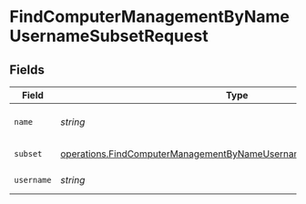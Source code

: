 # FindComputerManagementByNameUsernameSubsetRequest


## Fields

| Field                                                                                                                                                        | Type                                                                                                                                                         | Required                                                                                                                                                     | Description                                                                                                                                                  |
| ------------------------------------------------------------------------------------------------------------------------------------------------------------ | ------------------------------------------------------------------------------------------------------------------------------------------------------------ | ------------------------------------------------------------------------------------------------------------------------------------------------------------ | ------------------------------------------------------------------------------------------------------------------------------------------------------------ |
| `name`                                                                                                                                                       | *string*                                                                                                                                                     | :heavy_check_mark:                                                                                                                                           | Computer name to filter by                                                                                                                                   |
| `subset`                                                                                                                                                     | [operations.FindComputerManagementByNameUsernameSubsetPathParamSubset](../../models/operations/findcomputermanagementbynameusernamesubsetpathparamsubset.md) | :heavy_check_mark:                                                                                                                                           | Subset to filter by                                                                                                                                          |
| `username`                                                                                                                                                   | *string*                                                                                                                                                     | :heavy_check_mark:                                                                                                                                           | Username to filter by                                                                                                                                        |